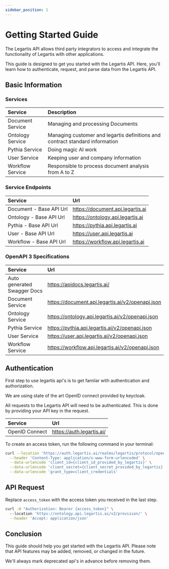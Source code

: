 ```yaml
---
sidebar_position: 1
---
```


# Getting Started Guide


The Legartis API allows third party integrators to access and integrate the functionality of Legartis with other applications. 


This guide is designed to get you started with the Legartis API. Here, you'll learn how to authenticate, request, and parse data from the Legartis API.




## Basic Information

### Services

| Service                      | Description                                                                  |
|:-----------------------------|:-----------------------------------------------------------------------------|
| Document Service | Managing and processing Documents                                            |
| Ontology Service | Managing customer and legartis definitions and contract standard information |
| Pythia Service   | Doing magic AI work                                                          |
| User Service     | Keeping user and company information                                         |
| Workflow Service | Responsible to process document analysis from A to Z                         |


### Service Endpoints

| Service                        | Url                                               |
|:-------------------------------|:--------------------------------------------------|
| Document - Base API Url        | https://document.api.legartis.ai                  |
| Ontology - Base API Url        | https://ontology.api.legartis.ai                  |
| Pythia - Base API Url          | https://pythia.api.legartis.ai                    |
| User - Base API Url            | https://user.api.legartis.ai                      |
| Workflow - Base API Url        | https://workflow.api.legartis.ai                  |


### OpenAPI 3 Specifications

| Service                     | Url                                              |
|:----------------------------|:-------------------------------------------------|
| Auto generated Swagger Docs | https://apidocs.legartis.ai/                     |
| Document Service            | https://document.api.legartis.ai/v2/openapi.json |
| Ontology Service            | https://ontology.api.legartis.ai/v2/openapi.json |
| Pythia Service              | https://pythia.api.legartis.ai/v2/openapi.json   |
| User Service                | https://user.api.legartis.ai/v2/openapi.json     |
| Workflow Service            | https://workflow.api.legartis.ai/v2/openapi.json |


## Authentication


First step to use legartis api's is to get familar with authentication and authorization. 

We are using state of the art OpenID connect provided by keycloak. 

All requests to the Legartis API will need to be authenticated. This is done by providing your API key in the request.


| Service            | Url                                              |
|:-------------------|:-------------------------------------------------|
| OpenID Connect     | https://auth.legartis.ai/                        |


To create an access token, run the following command in your terminal:

```bash
curl --location 'https://auth.legartis.ai/realms/legartis/protocol/openid-connect/token' \
  --header 'Content-Type: application/x-www-form-urlencoded' \
  --data-urlencode 'client_id={client_id_provided_by_legartis}' \
  --data-urlencode 'client_secret={client_secret_provided_by_legartis}' \
  --data-urlencode 'grant_type=client_credentials'
```

## API Request

Replace `access_token` with the access token you received in the last step.

```bash
curl -H "Authorization: Bearer {access_token}" \ 
  --location 'https://ontology.api.legartis.ai/v2/provision/' \
  --header 'Accept: application/json'
```


## Conclusion

This guide should help you get started with the Legartis API. Please note that API features may be added, removed, or changed in the future. 

We'll always mark deprecated api's in advance before removing them.